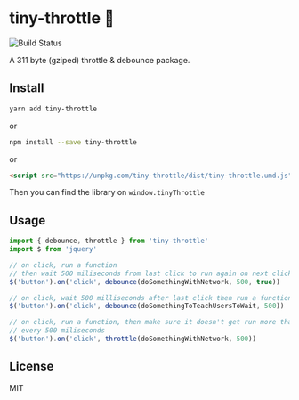# tiny-throttle 🚗

![Build Status](https://travis-ci.org/719Ben/tiny-throttle.svg?branch=master)

A 311 byte (gziped) throttle & debounce package.

## Install

```bash
yarn add tiny-throttle
```
or
```bash
npm install --save tiny-throttle
```
or
```html
<script src="https://unpkg.com/tiny-throttle/dist/tiny-throttle.umd.js"></script>
```

Then you can find the library on `window.tinyThrottle`

## Usage

```js
import { debounce, throttle } from 'tiny-throttle'
import $ from 'jquery'

// on click, run a function
// then wait 500 miliseconds from last click to run again on next click
$('button').on('click', debounce(doSomethingWithNetwork, 500, true))

// on click, wait 500 milliseconds after last click then run a function
$('button').on('click', debounce(doSomethingToTeachUsersToWait, 500))

// on click, run a function, then make sure it doesn't get run more than once
// every 500 miliseconds
$('button').on('click', throttle(doSomethingWithNetwork, 500))

```

## License

MIT
